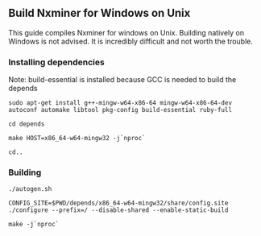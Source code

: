 ## Build Nxminer for Windows on Unix

This guide compiles Nxminer for windows on Unix. Building natively on Windows is not advised. It is incredibly difficult and not worth the trouble.

### Installing dependencies

Note: build-essential is installed because GCC is needed to build the depends

```
sudo apt-get install g++-mingw-w64-x86-64 mingw-w64-x86-64-dev autoconf automake libtool pkg-config build-essential ruby-full

cd depends

make HOST=x86_64-w64-mingw32 -j`nproc`

cd..
```

### Building

```
./autogen.sh

CONFIG_SITE=$PWD/depends/x86_64-w64-mingw32/share/config.site ./configure --prefix=/ --disable-shared --enable-static-build  

make -j`nproc`
```
